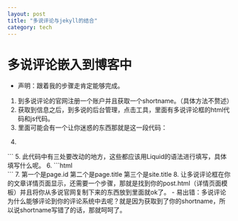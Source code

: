 ```yaml
---
layout: post
title: "多说评论与jekyll的结合"
category: tech
---
```


# 多说评论嵌入到博客中

- 声明：跟着我的步骤走肯定能够完成。
1. 到多说评论的官网注册一个账户并且获取一个shortname。（具体方法不赘述）
2. 获取到信息之后，到多说的后台管理，点击工具，里面有多说评论框的html代码和js代码。
3. 里面可能会有一个让你迷惑的东西那就是这一段代码：
4. ```html
<div class="ds-thread" 
data-thread-key="请将此处替换成文章在你的站点中的ID" 
data-title="请替换成文章的标题" 
data-url="请替换成文章的网址">
</div>
```
5. 此代码中有三处要改动的地方，这些都应该用Liquid的语法进行填写，具体填写什么呢。
6. ```html
<div class="ds-thread" 
{% if page.id %}data-thread-key="{{ page.id }}"{% endif %}  
data-title="{% if page.title %}{{ page.title }} - {% endif %}
{{ site.title }}">
</div>
```
7. 第一个是page.id 第二个是page.title 第三个是site.title
8. 让多说评论框在你的文章详情页面显示，还需要一个步骤，那就是找到你的post.html（详情页面模板）并且将你从多说官网复制下来的东西放到里面就ok了。
 - 易出错：多说评论为什么能够评论到你的评论系统中去呢？就是因为获取到了你的shortname，所以说shortname写错了的话，那就呵呵了。